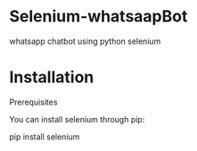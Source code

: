 # Selenium-whatsaapBot
whatsapp chatbot using python selenium

# Installation

Prerequisites

You can install selenium through pip:

pip install selenium


